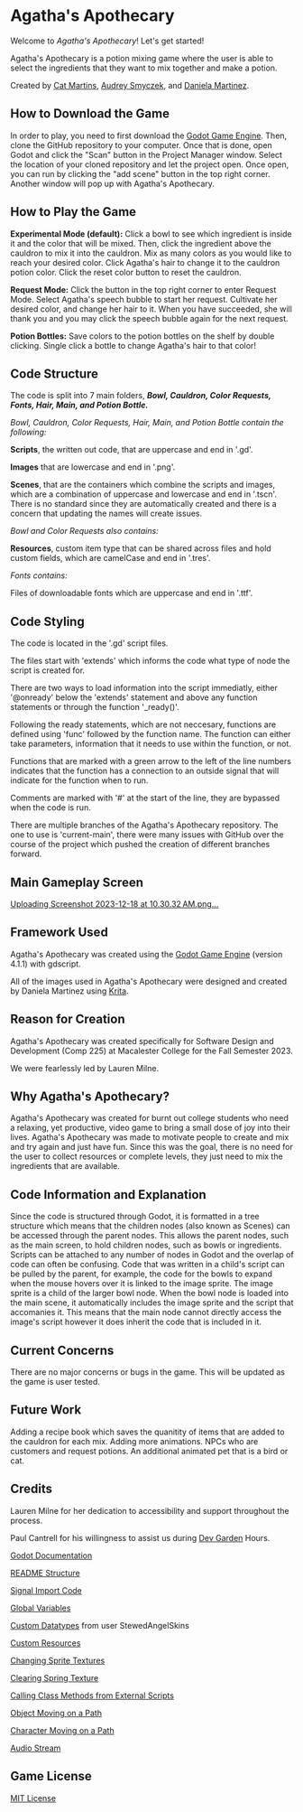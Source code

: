 # Agatha's Apothecary

Welcome to _Agatha's Apothecary_! Let's get started!

Agatha's Apothecary is a potion mixing game where the user is able to select the ingredients that they want to mix together and make a potion.

Created by [Cat Martins](https://github.com/catmartz), [Audrey Smyczek](https://github.com/Audrey-Smyczek), and [Daniela Martinez](https://github.com/martinezdaniela17).

## How to Download the Game
In order to play, you need to first download the [Godot Game Engine](https://godotengine.org/). Then, clone the GitHub repository to your computer. Once that is done, open Godot and click the "Scan" button in the Project Manager window. Select the location of your cloned repository and let the project open. Once open, you can run by clicking the "add scene" button in the top right corner. Another window will pop up with Agatha's Apothecary. 

## How to Play the Game
**Experimental Mode (default):**
Click a bowl to see which ingredient is inside it and the color that will be mixed. Then, click the ingredient above the cauldron to mix it into the cauldron. Mix as many colors as you would like to reach your desired color. Click Agatha's hair to change it to the cauldron potion color. Click the reset color button to reset the cauldron.

**Request Mode:**
Click the button in the top right corner to enter Request Mode. Select Agatha's speech bubble to start her request. Cultivate her desired color, and change her hair to it. When you have succeeded, she will thank you and you may click the speech bubble again for the next request.

**Potion Bottles:**
Save colors to the potion bottles on the shelf by double clicking. Single click a bottle to change Agatha's hair to that color!

## Code Structure
The code is split into 7 main folders, _**Bowl, Cauldron, Color Requests, Fonts, Hair, Main, and Potion Bottle.**_

_Bowl, Cauldron, Color Requests, Hair, Main, and Potion Bottle contain the following:_

**Scripts**, the written out code, that are uppercase and end in '.gd'.

**Images** that are lowercase and end in '.png'.

**Scenes**, that are the containers which combine the scripts and images, which are a combination of uppercase and lowercase and end in '.tscn'. There is no standard since they are automatically created and there is a concern that updating the names will create issues.

_Bowl and Color Requests also contains:_

**Resources**, custom item type that can be shared across files and hold custom fields, which are camelCase and end in '.tres'.

_Fonts contains:_

Files of downloadable fonts which are uppercase and end in '.ttf'.

## Code Styling
The code is located in the '.gd' script files. 

The files start with 'extends' which informs the code what type of node the script is created for.

There are two ways to load information into the script immediatly, either '@onready' below the 'extends' statement and above any function statements or through the function '_ready()'.

Following the ready statements, which are not neccesary, functions are defined using 'func' followed by the function name. The function can either take parameters, information that it needs to use within the function, or not.

Functions that are marked with a green arrow to the left of the line numbers indicates that the function has a connection to an outside signal that will indicate for the function when to run.

Comments are marked with '#' at the start of the line, they are bypassed when the code is run.

There are multiple branches of the Agatha's Apothecary repository. The one to use is 'current-main', there were many issues with GitHub over the course of the project which pushed the creation of different branches forward.

## Main Gameplay Screen
[Uploading Screenshot 2023-12-18 at 10.30.32 AM.png…]()

## Framework Used
Agatha's Apothecary was created using the [Godot Game Engine](https://godotengine.org/) (version 4.1.1) with gdscript.

All of the images used in Agatha's Apothecary were designed and created by Daniela Martinez using [Krita](https://krita.org/en/).

## Reason for Creation
Agatha's Apothecary was created specifically for Software Design and Development (Comp 225) at Macalester College for the Fall Semester 2023. 

We were fearlessly led by Lauren Milne.

## Why Agatha's Apothecary?
Agatha's Apothecary was created for burnt out college students who need a relaxing, yet productive, video game to bring a small dose of joy into their lives. Agatha's Apothecary was made to motivate people to create and mix and try again and just have fun. Since this was the goal, there is no need for the user to collect resources or complete levels, they just need to mix the ingredients that are available.

## Code Information and Explanation
Since the code is structured through Godot, it is formatted in a tree structure which means that the children nodes (also known as Scenes) can be accessed through the parent nodes. This allows the parent nodes, such as the main screen, to hold children nodes, such as bowls or ingredients. Scripts can be attached to any number of nodes in Godot and the overlap of code can often be confusing. Code that was written in a child's script can be pulled by the parent, for example, the code for the bowls to expand when the mouse hovers over it is linked to the image sprite. The image sprite is a child of the larger bowl node. When the bowl node is loaded into the main scene, it automatically includes the image sprite and the script that accomanies it. This means that the main node cannot directly access the image's script however it does inherit the code that is included in it. 

## Current Concerns
There are no major concerns or bugs in the game. 
This will be updated as the game is user tested.

## Future Work
Adding a recipe book which saves the quanitity of items that are added to the cauldron for each mix. Adding more animations. NPCs who are customers and request potions. An additional animated pet that is a bird or cat.

## Credits
Lauren Milne for her dedication to accessibility and support throughout the process.

Paul Cantrell for his willingness to assist us during [Dev Garden](https://devgarden.macalester.edu/) Hours.

[Godot Documentation](https://docs.godotengine.org/en/stable/tutorials/2d/index.html)

[README Structure](https://www.mygreatlearning.com/blog/readme-file/#:~:text=readme%20file%20is.-,What%20is%20a%20README%20File%3F,about%20the%20patches%20or%20updates.)

[Signal Import Code](https://kidscancode.org/godot_recipes/3.x/basics/custom_resources/index.html)

[Global Variables](https://youtu.be/sc-tEPdLZhk?si=rPEOMSKtXi5BGy9X)

[Custom Datatypes](https://www.reddit.com/r/godot/comments/y7prsm/is_there_a_way_to_do_custom_datatypes_like_c/) from user StewedAngelSkins

[Custom Resources](https://www.youtube.com/watch?v=vzRZjM9MTGw)

[Changing Sprite Textures](https://ask.godotengine.org/16683/answered-how-to-change-the-texture-of-a-sprite)

[Clearing Spring Texture](https://ask.godotengine.org/64142/how-to-clear-texture-of-sprite)

[Calling Class Methods from External Scripts](https://ask.godotengine.org/16097/how-do-you-call-class-methods-from-an-external-gdscript-file)

[Object Moving on a Path](https://vionixstudio.com/2022/02/15/move-an-object-along-a-path-in-godot-2d/)

[Character Moving on a Path](https://www.youtube.com/watch?v=ENpCQUj371k)

[Audio Stream](https://docs.godotengine.org/en/stable/classes/class_audiostream.html)

## Game License
[MIT License](https://github.com/Audrey-Smyczek/agathas-apothecary/blob/current-main/LICENSE)
